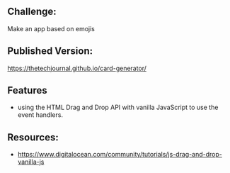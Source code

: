 ## Challenge:
Make an app based on emojis

## Published Version:
https://thetechjournal.github.io/card-generator/

## Features
* using the HTML Drag and Drop API with vanilla JavaScript to use the event handlers.

## Resources:
* https://www.digitalocean.com/community/tutorials/js-drag-and-drop-vanilla-js
